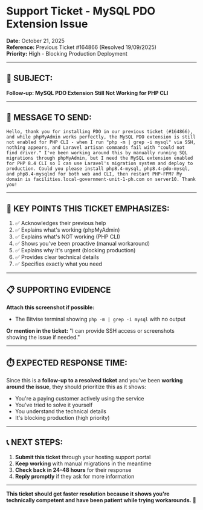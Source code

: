 # Support Ticket - MySQL PDO Extension Issue

**Date:** October 21, 2025  
**Reference:** Previous Ticket #164866 (Resolved 19/09/2025)  
**Priority:** High - Blocking Production Deployment

---

## 📧 SUBJECT:

**Follow-up: MySQL PDO Extension Still Not Working for PHP CLI**

---

## 📝 MESSAGE TO SEND:

```
Hello, thank you for installing PDO in our previous ticket (#164866), and while phpMyAdmin works perfectly, the MySQL PDO extension is still not enabled for PHP CLI - when I run "php -m | grep -i mysql" via SSH, nothing appears, and Laravel artisan commands fail with "could not find driver." I've been working around this by manually running SQL migrations through phpMyAdmin, but I need the MySQL extension enabled for PHP 8.4 CLI so I can use Laravel's migration system and deploy to production. Could you please install php8.4-mysql, php8.4-pdo-mysql, and php8.4-mysqlnd for both web and CLI, then restart PHP-FPM? My domain is facilities.local-government-unit-1-ph.com on server10. Thank you!
```

---

## 🎯 KEY POINTS THIS TICKET EMPHASIZES:

1. ✅ Acknowledges their previous help
2. ✅ Explains what's working (phpMyAdmin)
3. ✅ Explains what's NOT working (PHP CLI)
4. ✅ Shows you've been proactive (manual workaround)
5. ✅ Explains why it's urgent (blocking production)
6. ✅ Provides clear technical details
7. ✅ Specifies exactly what you need

---

## 📋 SUPPORTING EVIDENCE

**Attach this screenshot if possible:**
- The Bitvise terminal showing `php -m | grep -i mysql` with no output

**Or mention in the ticket:**
"I can provide SSH access or screenshots showing the issue if needed."

---

## ⏱️ EXPECTED RESPONSE TIME:

Since this is a **follow-up to a resolved ticket** and you've been **working around the issue**, 
they should prioritize this as it shows:
- You're a paying customer actively using the service
- You've tried to solve it yourself
- You understand the technical details
- It's blocking production (high priority)

---

## 📞 NEXT STEPS:

1. **Submit this ticket** through your hosting support portal
2. **Keep working** with manual migrations in the meantime
3. **Check back in 24-48 hours** for their response
4. **Reply promptly** if they ask for more information

---

**This ticket should get faster resolution because it shows you're technically competent 
and have been patient while trying workarounds.** 🎯


